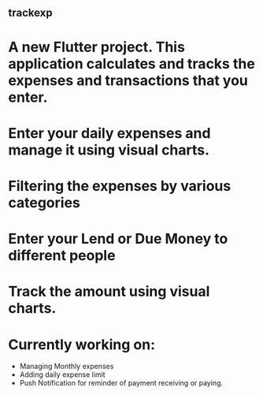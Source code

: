 ## trackexp

# A new Flutter project. This application calculates and tracks the expenses and transactions that you enter.
# Enter your daily expenses and manage it using visual charts.
# Filtering the expenses by various categories
# Enter your Lend or Due Money to different people
# Track the amount using visual charts.

# Currently working on:
- Managing Monthly expenses
- Adding daily expense limit
- Push Notification for reminder of payment receiving or paying.
